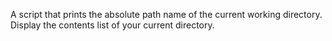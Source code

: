 A script that prints the absolute path name of the current working directory.
Display the contents list of your current directory.
